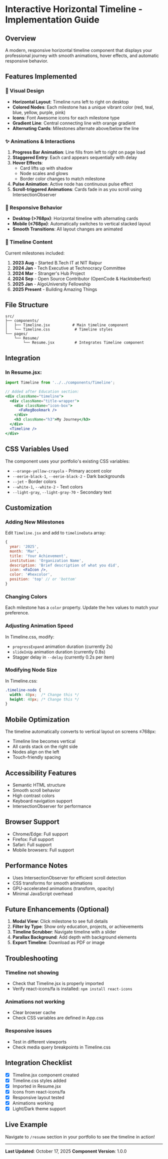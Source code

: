 # Interactive Horizontal Timeline - Implementation Guide

## Overview
A modern, responsive horizontal timeline component that displays your professional journey with smooth animations, hover effects, and automatic responsive behavior.

## Features Implemented

### 🎨 Visual Design
- **Horizontal Layout**: Timeline runs left to right on desktop
- **Colored Nodes**: Each milestone has a unique vibrant color (red, teal, blue, yellow, purple, pink)
- **Icons**: Font Awesome icons for each milestone type
- **Gradient Line**: Central connecting line with orange gradient
- **Alternating Cards**: Milestones alternate above/below the line

### ✨ Animations & Interactions
1. **Progress Bar Animation**: Line fills from left to right on page load
2. **Staggered Entry**: Each card appears sequentially with delay
3. **Hover Effects**:
   - Card lifts up with shadow
   - Node scales and glows
   - Border color changes to match milestone
4. **Pulse Animation**: Active node has continuous pulse effect
5. **Scroll-triggered Animations**: Cards fade in as you scroll using IntersectionObserver

### 📱 Responsive Behavior
- **Desktop (>768px)**: Horizontal timeline with alternating cards
- **Mobile (≤768px)**: Automatically switches to vertical stacked layout
- **Smooth Transitions**: All layout changes are animated

### 🎯 Timeline Content
Current milestones included:
1. **2023 Aug** - Started B.Tech IT at NIT Raipur
2. **2024 Jan** - Tech Executive at Technocracy Committee  
3. **2024 Mar** - Stranger's Hub Project
4. **2024 Sep** - Open Source Contributor (OpenCode & Hacktoberfest)
5. **2025 Jan** - AlgoUniversity Fellowship
6. **2025 Present** - Building Amazing Things

## File Structure

```
src/
├── components/
│   ├── Timeline.jsx          # Main timeline component
│   └── Timeline.css           # Timeline styles
└── pages/
    └── Resume/
        └── Resume.jsx         # Integrates Timeline component
```

## Integration

### In Resume.jsx:
```jsx
import Timeline from '../../components/Timeline';

// Added after Education section:
<div className="timeline">
  <div className="title-wrapper">
    <div className="icon-box">
      <FaRegBookmark />
    </div>
    <h3 className="h3">My Journey</h3>
  </div>
  <Timeline />
</div>
```

## CSS Variables Used

The component uses your portfolio's existing CSS variables:
- `--orange-yellow-crayola` - Primary accent color
- `--eerie-black-1`, `--eerie-black-2` - Dark backgrounds
- `--jet` - Border colors
- `--white-1`, `--white-2` - Text colors
- `--light-gray`, `--light-gray-70` - Secondary text

## Customization

### Adding New Milestones
Edit `Timeline.jsx` and add to `timelineData` array:

```jsx
{
  year: '2025',
  month: 'Mar',
  title: 'Your Achievement',
  institution: 'Organization Name',
  description: 'Brief description of what you did',
  icon: <FaIcon />,
  color: '#hexcolor',
  position: 'top' // or 'bottom'
}
```

### Changing Colors
Each milestone has a `color` property. Update the hex values to match your preference.

### Adjusting Animation Speed
In Timeline.css, modify:
- `progressExpand` animation duration (currently 2s)
- `slideInUp` animation duration (currently 0.8s)  
- Stagger delay in `--delay` (currently 0.2s per item)

### Modifying Node Size
In Timeline.css:
```css
.timeline-node {
  width: 40px;  /* Change this */
  height: 40px; /* Change this */
}
```

## Mobile Optimization

The timeline automatically converts to vertical layout on screens ≤768px:
- Timeline line becomes vertical
- All cards stack on the right side
- Nodes align on the left
- Touch-friendly spacing

## Accessibility Features

- Semantic HTML structure
- Smooth scroll behavior
- High contrast colors
- Keyboard navigation support
- IntersectionObserver for performance

## Browser Support

- Chrome/Edge: Full support
- Firefox: Full support
- Safari: Full support
- Mobile browsers: Full support

## Performance Notes

- Uses IntersectionObserver for efficient scroll detection
- CSS transforms for smooth animations
- GPU-accelerated animations (transform, opacity)
- Minimal JavaScript overhead

## Future Enhancements (Optional)

1. **Modal View**: Click milestone to see full details
2. **Filter by Type**: Show only education, projects, or achievements
3. **Timeline Scrubber**: Navigate timeline with a slider
4. **Parallax Background**: Add depth with background elements
5. **Export Timeline**: Download as PDF or image

## Troubleshooting

### Timeline not showing
- Check that Timeline.jsx is properly imported
- Verify react-icons/fa is installed: `npm install react-icons`

### Animations not working
- Clear browser cache
- Check CSS variables are defined in App.css

### Responsive issues
- Test in different viewports
- Check media query breakpoints in Timeline.css

## Integration Checklist

- [x] Timeline.jsx component created
- [x] Timeline.css styles added
- [x] Imported in Resume.jsx
- [x] Icons from react-icons/fa
- [x] Responsive layout tested
- [x] Animations working
- [x] Light/Dark theme support

## Live Example

Navigate to `/resume` section in your portfolio to see the timeline in action!

---

**Last Updated**: October 17, 2025
**Component Version**: 1.0.0
